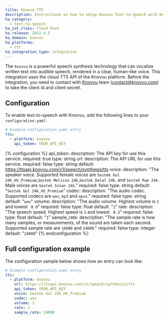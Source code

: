 ```yaml
---
title: Knovvu TTS
description: Instructions on how to setup Knovvu Text-to-Speech with Home Assistant.
ha_category:
  - Text-to-speech
ha_iot_class: Cloud Push
ha_release: 2022.4.2
ha_domain: knovvu
ha_platforms:
  - tts
ha_integration_type: integration
---
```


The `knovvu` is a powerful speech synthesis technology that can vocalize written text into audible speech, rendered in a clear, human-like voice. This integration uses the cloud TTS API of the Knovvu platform. Before the integration, you need to contact with [Knovvu](https://www.knovvu.com/) team (contact@knovvu.com) to take the client id and client secret.

## Configuration

To enable text-to-speech with Knovvu, add the following lines to your `configuration.yaml`:

```yaml
# Example configuration.yaml entry
tts:
  - platform: knovvu
    api_token: YOUR_API_KEY
```

{% configuration %}
api_token:
  description: The API key for use this service.
  required: true
  type: string
url:
  description: The API URL for use this service.
  required: false
  type: string
  default: https://ttsapi.knovvu.com/v1/speech/synthesis/tts
voice:
  description: "The speaker voice. Supported female voices are `Sestek Gul 24k_HV_Premium`,`Sestek Melissa 24k`,`Sestek Delal 24k`, and `Sestek Rae 24k`. Male voices are `Sestek Sinan 24k`."
  required: false
  type: string
  default: "`Sestek Gul 24k_HV_Premium`"
codec:
  description: "The audio codec. Supported codecs are `wav`, `mp3` and `opus`."
  required: false
  type: string
  default: "`wav`"
volume:
  description: "The audio volume. Highest volume is `2` and lowest ` 0.0`"
  required: false
  type: float
  default: "`1`"
rate:
  description: "The speech speed. Highest speed is `3` and lowest ` 0.3`"
  required: false
  type: float
  default: "`1`"
sample_rate:
  description: "The sample rate is how many samples, or measurements, of the sound are taken each second. Supported sample rate are `16000` and `24000`."
  required: false
  type: integer
  default: "`24000`"
{% endconfiguration %}

## Full configuration example

The configuration sample below shows how an entry can look like:

```yaml
# Example configuration.yaml entry
tts:
  - platform: knovvu
    url: https://ttsapi.knovvu.com/v1/speech/synthesis/tts
    api_token: YOUR_API_KEY
    voice: Sestek Gul 24k_HV_Premium
    codec: wav
    volume: 1
    rate: 1
    sample_rate: 24000
```
